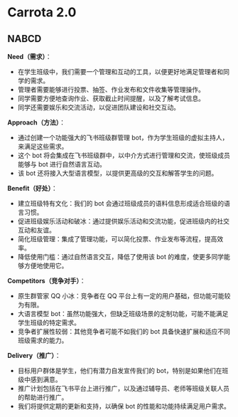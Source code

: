 # Carrota 2.0

## NABCD

**Need（需求）**：

- 在学生班级中，我们需要一个管理和互动的工具，以便更好地满足管理者和同学的需求。
- 管理者需要能够进行投票、抽签、作业发布和文件收集等管理操作。
- 同学需要方便地查询作业、获取截止时间提醒，以及了解考试信息。
- 同学还需要娱乐和交流活动，以促进团队建设和社交互动。

**Approach（方法）**：

- 通过创建一个功能强大的飞书班级群管理 bot，作为学生班级的虚拟主持人，来满足这些需求。
- 这个 bot 将会集成在飞书班级群中，以中介方式进行管理和交流，使班级成员能够与 bot 进行自然语言互动。
- 该 bot 还将接入大型语言模型，以提供更高级的交互和解答学生的问题。

**Benefit（好处）**：

- 建立班级特有文化：我们的 bot 会通过班级成员的语料信息形成适合班级的语言习惯。
- 促进班级娱乐活动和破冰：通过提供娱乐活动和交流功能，促进班级内的社交互动和友谊。
- 简化班级管理：集成了管理功能，可以简化投票、作业发布等流程，提高效率。
- 降低使用门槛：通过自然语言交互，降低了使用该 bot 的难度，使更多同学能够方便地使用它。

**Competitors（竞争对手）**：

- 原生群管家 QQ 小冰：竞争者在 QQ 平台上有一定的用户基础，但功能可能较为有限。
- 大语言模型 bot：虽然功能强大，但缺乏班级场景的定制功能，可能不能满足学生班级的特定需求。
- 竞争者扩展性较弱：其他竞争者可能不如我们的 bot 具备快速扩展和适应不同班级需求的能力。

**Delivery（推广）**：

- 目标用户群体是学生，他们有潜力自发宣传我们的 bot，特别是如果他们在班级中感到满意。
- 推广计划包括在飞书平台上进行推广，以及通过辅导员、老师等班级关联人员的帮助进行推广。
- 我们将提供定期的更新和支持，以确保 bot 的性能和功能持续满足用户需求。
